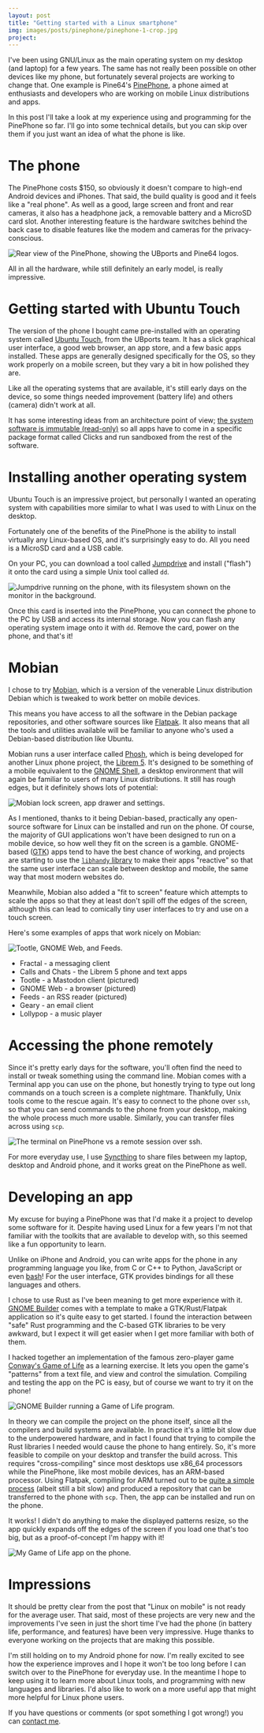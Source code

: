 ```yaml
---
layout: post
title: "Getting started with a Linux smartphone"
img: images/posts/pinephone/pinephone-1-crop.jpg
project: 
---
```


I've been using GNU/Linux as the main operating system on my desktop (and laptop) for a few years. The same has not really been possible on other devices like my phone, but fortunately several projects are working to change that. One example is Pine64's [PinePhone](https://www.pine64.org/pinephone/), a phone aimed at enthusiasts and developers who are working on mobile Linux distributions and apps.

In this post I'll take a look at my experience using and programming for the PinePhone so far. I'll go into some technical details, but you can skip over them if you just want an idea of what the phone is like.

# The phone
The PinePhone costs $150, so obviously it doesn't compare to high-end Android devices and iPhones. That said, the build quality is good and it feels like a "real phone". As well as a good, large screen and front and rear cameras, it also has a headphone jack, a removable battery and a MicroSD card slot. Another interesting feature is the hardware switches behind the back case to disable features like the modem and cameras for the privacy-conscious.

![Rear view of the PinePhone, showing the UBports and Pine64 logos.](/images/posts/pinephone/pinephone-2.jpg)

All in all the hardware, while still definitely an early model, is really impressive.

# Getting started with Ubuntu Touch
The version of the phone I bought came pre-installed with an operating system called [Ubuntu Touch](https://ubports.com/), from the UBports team. It has a slick graphical user interface, a good web browser, an app store, and a few basic apps installed. These apps are generally designed specifically for the OS, so they work properly on a mobile screen, but they vary a bit in how polished they are.

Like all the operating systems that are available, it's still early days on the device, so some things needed improvement (battery life) and others (camera) didn't work at all.

It has some interesting ideas from an architecture point of view; [the system software is immutable (read-only)](https://ubports.com/blog/ubports-blogs-news-1/post/terminal-chapter-1-3082) so all apps have to come in a specific package format called Clicks and run sandboxed from the rest of the software.

# Installing another operating system
Ubuntu Touch is an impressive project, but personally I wanted an operating system with capabilities more similar to what I was used to with Linux on the desktop.

Fortunately one of the benefits of the PinePhone is the ability to install virtually any Linux-based OS, and it's surprisingly easy to do. All you need is a MicroSD card and a USB cable.

On your PC, you can download a tool called [Jumpdrive](https://github.com/dreemurrs-embedded/Jumpdrive) and install ("flash") it onto the card using a simple Unix tool called `dd`.

![Jumpdrive running on the phone, with its filesystem shown on the monitor in the background.](/images/posts/pinephone/pinephone-3.jpg)

Once this card is inserted into the PinePhone, you can connect the phone to the PC by USB and access its internal storage. Now you can flash any operating system image onto it with `dd`. Remove the card, power on the phone, and that's it!

# Mobian
I chose to try [Mobian](https://mobian-project.org/), which is a version of the venerable Linux distribution Debian which is tweaked to work better on mobile devices.

This means you have access to all the software in the Debian package repositories, and other software sources like [Flatpak](https://www.flatpak.org/). It also means that all the tools and utilities available will be familiar to anyone who's used a Debian-based distribution like Ubuntu.

Mobian runs a user interface called [Phosh](https://source.puri.sm/Librem5/phosh), which is being developed for another Linux phone project, the [Librem 5](https://puri.sm/products/librem-5/). It's designed to be something of a mobile equivalent to the [GNOME Shell](https://en.wikipedia.org/wiki/GNOME_Shell), a desktop environment that will again be familiar to users of many Linux distributions. It still has rough edges, but it definitely shows lots of potential:

![Mobian lock screen, app drawer and settings.](/images/posts/pinephone/phosh.png)

As I mentioned, thanks to it being Debian-based, practically any open-source software for Linux can be installed and run on the phone. Of course, the majority of GUI applications won't have been designed to run on a mobile device, so how well they fit on the screen is a gamble. GNOME-based ([GTK](https://gtk.org/)) apps tend to have the best chance of working, and projects are starting to use the [`libhandy` library](https://gitlab.gnome.org/GNOME/libhandy/) to make their apps "reactive" so that the same user interface can scale between desktop and mobile, the same way that most modern websites do.

Meanwhile, Mobian also added a "fit to screen" feature which attempts to scale the apps so that they at least don't spill off the edges of the screen, although this can lead to comically tiny user interfaces to try and use on a touch screen.

Here's some examples of apps that work nicely on Mobian:

![Tootle, GNOME Web, and Feeds.](/images/posts/pinephone/mobian-apps.png)
- Fractal - a messaging client
- Calls and Chats - the Librem 5 phone and text apps
- Tootle - a Mastodon client (pictured)
- GNOME Web - a browser (pictured)
- Feeds - an RSS reader (pictured)
- Geary - an email client
- Lollypop - a music player

# Accessing the phone remotely
Since it's pretty early days for the software, you'll often find the need to install or tweak something using the command line. Mobian comes with a Terminal app you can use on the phone, but honestly trying to type out long commands on a touch screen is a complete nightmare. Thankfully, Unix tools come to the rescue again. It's easy to connect to the phone over `ssh`, so that you can send commands to the phone from your desktop, making the whole process much more usable. Similarly, you can transfer files across using `scp`.

![The terminal on PinePhone vs a remote session over ssh.](/images/posts/pinephone/terminal-vs-ssh.png)

For more everyday use, I use [Syncthing](https://syncthing.net/) to share files between my laptop, desktop and Android phone, and it works great on the PinePhone as well.

# Developing an app
My excuse for buying a PinePhone was that I'd make it a project to develop some software for it. Despite having used Linux for a few years I'm not that familiar with the toolkits that are available to develop with, so this seemed like a fun opportunity to learn.

Unlike on iPhone and Android, you can write apps for the phone in any programming language you like, from C or C++ to Python, JavaScript or even [bash](https://en.wikipedia.org/wiki/Bash_(Unix_shell))! For the user interface, GTK provides bindings for all these languages and others.

I chose to use Rust as I've been meaning to get more experience with it. [GNOME Builder](https://wiki.gnome.org/Apps/Builder) comes with a template to make a GTK/Rust/Flatpak application so it's quite easy to get started. I found the interaction between "safe" Rust programming and the C-based GTK libraries to be very awkward, but I expect it will get easier when I get more familiar with both of them.

I hacked together an implementation of the famous zero-player game [Conway's Game of Life](https://en.wikipedia.org/wiki/Conway's_Game_of_Life) as a learning exercise. It lets you open the game's "patterns" from a text file, and view and control the simulation. Compiling and testing the app on the PC is easy, but of course we want to try it on the phone!

![GNOME Builder running a Game of Life program.](/images/posts/pinephone/builder.png)

In theory we can compile the project on the phone itself, since all the compilers and build systems are available. In practice it's a little bit slow due to the underpowered hardware, and in fact I found that trying to compile the Rust libraries I needed would cause the phone to hang entirely. So, it's more feasible to compile on your desktop and transfer the build across. This requires "cross-compiling" since most desktops use x86_64 processors while the PinePhone, like most mobile devices, has an ARM-based processor. Using Flatpak, compiling for ARM turned out to be [quite a simple process](https://lists.freedesktop.org/archives/flatpak/2018-March/001019.html) (albeit still a bit slow) and produced a repository that can be transferred to the phone with `scp`. Then, the app can be installed and run on the phone.

It works! I didn't do anything to make the displayed patterns resize, so the app quickly expands off the edges of the screen if you load one that's too big, but as a proof-of-concept I'm happy with it!

![My Game of Life app on the phone.](/images/posts/pinephone/game.png)

# Impressions
It should be pretty clear from the post that "Linux on mobile" is not ready for the average user. That said, most of these projects are very new and the improvements I've seen in just the short time I've had the phone (in battery life, performance, and features) have been very impressive. Huge thanks to everyone working on the projects that are making this possible.

I'm still holding on to my Android phone for now. I'm really excited to see how the experience improves and I hope it won't be too long before I can switch over to the PinePhone for everyday use. In the meantime I hope to keep using it to learn more about Linux tools, and programming with new languages and libraries. I'd also like to work on a more useful app that might more helpful for Linux phone users.

If you have questions or comments (or spot something I got wrong!) you can [contact me](/#contact).
